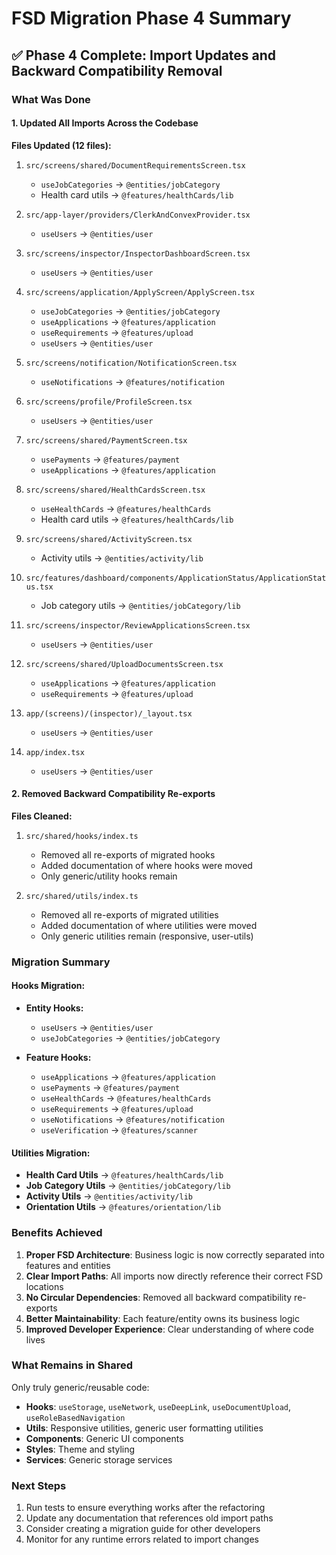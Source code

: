 # FSD Migration Phase 4 Summary

## ✅ Phase 4 Complete: Import Updates and Backward Compatibility Removal

### What Was Done

#### 1. **Updated All Imports Across the Codebase**

**Files Updated (12 files):**
1. `src/screens/shared/DocumentRequirementsScreen.tsx`
   - `useJobCategories` → `@entities/jobCategory`
   - Health card utils → `@features/healthCards/lib`

2. `src/app-layer/providers/ClerkAndConvexProvider.tsx`
   - `useUsers` → `@entities/user`

3. `src/screens/inspector/InspectorDashboardScreen.tsx`
   - `useUsers` → `@entities/user`

4. `src/screens/application/ApplyScreen/ApplyScreen.tsx`
   - `useJobCategories` → `@entities/jobCategory`
   - `useApplications` → `@features/application`
   - `useRequirements` → `@features/upload`
   - `useUsers` → `@entities/user`

5. `src/screens/notification/NotificationScreen.tsx`
   - `useNotifications` → `@features/notification`

6. `src/screens/profile/ProfileScreen.tsx`
   - `useUsers` → `@entities/user`

7. `src/screens/shared/PaymentScreen.tsx`
   - `usePayments` → `@features/payment`
   - `useApplications` → `@features/application`

8. `src/screens/shared/HealthCardsScreen.tsx`
   - `useHealthCards` → `@features/healthCards`
   - Health card utils → `@features/healthCards/lib`

9. `src/screens/shared/ActivityScreen.tsx`
   - Activity utils → `@entities/activity/lib`

10. `src/features/dashboard/components/ApplicationStatus/ApplicationStatus.tsx`
    - Job category utils → `@entities/jobCategory/lib`

11. `src/screens/inspector/ReviewApplicationsScreen.tsx`
    - `useUsers` → `@entities/user`

12. `src/screens/shared/UploadDocumentsScreen.tsx`
    - `useApplications` → `@features/application`
    - `useRequirements` → `@features/upload`

13. `app/(screens)/(inspector)/_layout.tsx`
    - `useUsers` → `@entities/user`

14. `app/index.tsx`
    - `useUsers` → `@entities/user`

#### 2. **Removed Backward Compatibility Re-exports**

**Files Cleaned:**
1. `src/shared/hooks/index.ts`
   - Removed all re-exports of migrated hooks
   - Added documentation of where hooks were moved
   - Only generic/utility hooks remain

2. `src/shared/utils/index.ts`
   - Removed all re-exports of migrated utilities
   - Added documentation of where utilities were moved
   - Only generic utilities remain (responsive, user-utils)

### Migration Summary

#### Hooks Migration:
- **Entity Hooks:**
  - `useUsers` → `@entities/user`
  - `useJobCategories` → `@entities/jobCategory`

- **Feature Hooks:**
  - `useApplications` → `@features/application`
  - `usePayments` → `@features/payment`
  - `useHealthCards` → `@features/healthCards`
  - `useRequirements` → `@features/upload`
  - `useNotifications` → `@features/notification`
  - `useVerification` → `@features/scanner`

#### Utilities Migration:
- **Health Card Utils** → `@features/healthCards/lib`
- **Job Category Utils** → `@entities/jobCategory/lib`
- **Activity Utils** → `@entities/activity/lib`
- **Orientation Utils** → `@features/orientation/lib`

### Benefits Achieved

1. **Proper FSD Architecture**: Business logic is now correctly separated into features and entities
2. **Clear Import Paths**: All imports now directly reference their correct FSD locations
3. **No Circular Dependencies**: Removed all backward compatibility re-exports
4. **Better Maintainability**: Each feature/entity owns its business logic
5. **Improved Developer Experience**: Clear understanding of where code lives

### What Remains in Shared

Only truly generic/reusable code:
- **Hooks**: `useStorage`, `useNetwork`, `useDeepLink`, `useDocumentUpload`, `useRoleBasedNavigation`
- **Utils**: Responsive utilities, generic user formatting utilities
- **Components**: Generic UI components
- **Styles**: Theme and styling
- **Services**: Generic storage services

### Next Steps

1. Run tests to ensure everything works after the refactoring
2. Update any documentation that references old import paths
3. Consider creating a migration guide for other developers
4. Monitor for any runtime errors related to import changes

